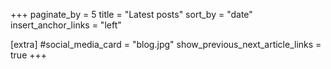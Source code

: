 +++
paginate_by = 5
title = "Latest posts"
sort_by = "date"
insert_anchor_links = "left"

[extra]
#social_media_card = "blog.jpg"
show_previous_next_article_links = true
+++
